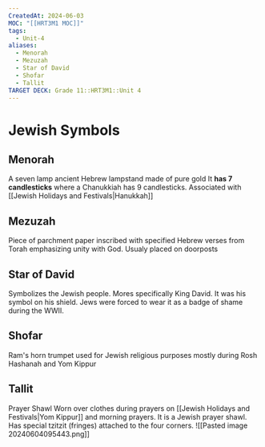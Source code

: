 ```yaml
---
CreatedAt: 2024-06-03
MOC: "[[HRT3M1 MOC]]"
tags:
  - Unit-4
aliases:
  - Menorah
  - Mezuzah
  - Star of David
  - Shofar
  - Tallit
TARGET DECK: Grade 11::HRT3M1::Unit 4
---
```


# Jewish Symbols

## Menorah
A seven lamp ancient Hebrew lampstand made of pure gold
It **has 7 candlesticks** where a Chanukkiah has 9 candlesticks.
Associated with [[Jewish Holidays and Festivals|Hanukkah]]



## Mezuzah
Piece of parchment paper inscribed with specified Hebrew verses from Torah emphasizing unity with God. Usualy placed on doorposts



## Star of David
Symbolizes the Jewish people. Mores specifically King David. It was his symbol on his shield. Jews were forced to wear it as a badge of shame during the WWII.



## Shofar
Ram's horn trumpet used for Jewish religious purposes mostly during Rosh Hashanah and Yom Kippur



## Tallit
Prayer Shawl
Worn over clothes during prayers on [[Jewish Holidays and Festivals|Yom Kippur]] and morning prayers. It is a Jewish prayer shawl. Has special tzitzit (fringes) attached to the four corners.
![[Pasted image 20240604095443.png]]
